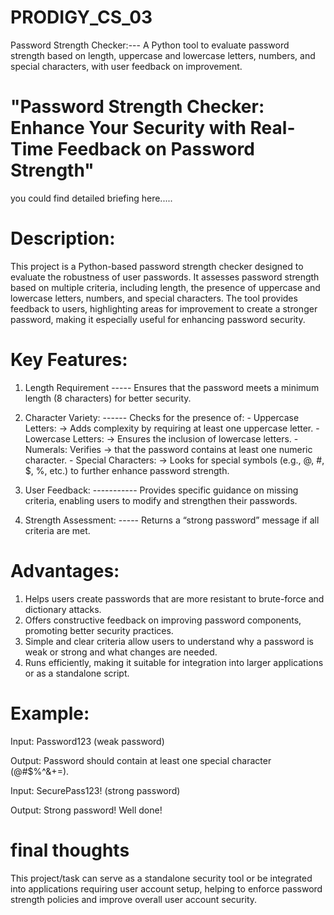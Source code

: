 # PRODIGY_CS_03
Password Strength Checker:--- A Python tool to evaluate password strength based on length, uppercase and lowercase letters, numbers, and special characters, with user feedback on improvement.

# "Password Strength Checker: Enhance Your Security with Real-Time Feedback on Password Strength"
you could find detailed briefing here.....

# Description:
This project is a Python-based password strength checker designed to evaluate the robustness of user passwords. It assesses password strength based on multiple criteria, including length, the presence of uppercase and lowercase letters, numbers, and special characters. The tool provides feedback to users, highlighting areas for improvement to create a stronger password, making it especially useful for enhancing password security.

# Key Features:
1. Length Requirement ----- Ensures that the password meets a minimum length (8 characters) for better security.

2. Character Variety: ------ Checks for the presence of:
        - Uppercase Letters: -> Adds complexity by requiring at least one uppercase letter.
        - Lowercase Letters: -> Ensures the inclusion of lowercase letters.
        - Numerals: Verifies -> that the password contains at least one numeric character.
        - Special Characters: -> Looks for special symbols (e.g., @, #, $, %, etc.) to further enhance password strength.

3. User Feedback: ----------- Provides specific guidance on missing criteria, enabling users to modify and strengthen their passwords.

4. Strength Assessment: ----- Returns a “strong password” message if all criteria are met.

# Advantages:
1. Helps users create passwords that are more resistant to brute-force and dictionary attacks.
2. Offers constructive feedback on improving password components, promoting better security practices.
3. Simple and clear criteria allow users to understand why a password is weak or strong and what changes are needed.
4. Runs efficiently, making it suitable for integration into larger applications or as a standalone script.

# Example:

Input: Password123 (weak password)

Output:
Password should contain at least one special character (@#$%^&+=).

Input: SecurePass123! (strong password)

Output:
Strong password! Well done!

# final thoughts
This project/task can serve as a standalone security tool or be integrated into applications requiring user account setup, helping to enforce password strength policies and improve overall user account security.